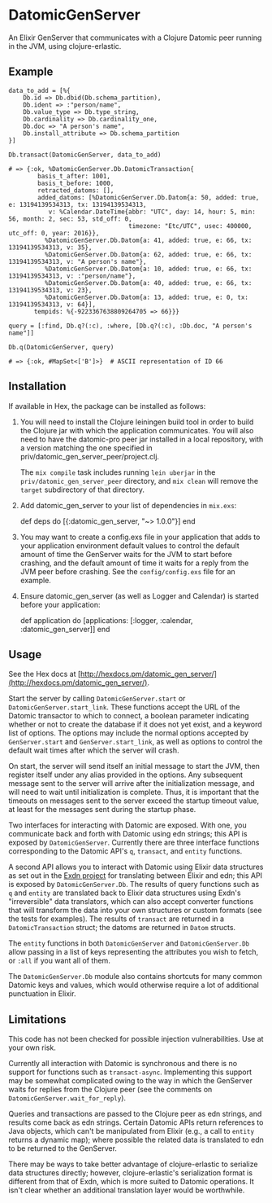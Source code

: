 # DatomicGenServer

An Elixir GenServer that communicates with a Clojure Datomic peer running in the 
JVM, using clojure-erlastic.

## Example

    data_to_add = [%{ 
        Db.id => Db.dbid(Db.schema_partition),
        Db.ident => :"person/name",
        Db.value_type => Db.type_string,
        Db.cardinality => Db.cardinality_one,
        Db.doc => "A person's name",
        Db.install_attribute => Db.schema_partition
    }]

    Db.transact(DatomicGenServer, data_to_add)

    # => {:ok, %DatomicGenServer.Db.DatomicTransaction{
            basis_t_after: 1001, 
            basis_t_before: 1000, 
            retracted_datoms: [],
            added_datoms: [%DatomicGenServer.Db.Datom{a: 50, added: true, e: 13194139534313, tx: 13194139534313,
               v: %Calendar.DateTime{abbr: "UTC", day: 14, hour: 5, min: 56, month: 2, sec: 53, std_off: 0, 
                                     timezone: "Etc/UTC", usec: 400000, utc_off: 0, year: 2016}},
              %DatomicGenServer.Db.Datom{a: 41, added: true, e: 66, tx: 13194139534313, v: 35},
              %DatomicGenServer.Db.Datom{a: 62, added: true, e: 66, tx: 13194139534313, v: "A person's name"},
              %DatomicGenServer.Db.Datom{a: 10, added: true, e: 66, tx: 13194139534313, v: :"person/name"},
              %DatomicGenServer.Db.Datom{a: 40, added: true, e: 66, tx: 13194139534313, v: 23},
              %DatomicGenServer.Db.Datom{a: 13, added: true, e: 0, tx: 13194139534313, v: 64}],      
           tempids: %{-9223367638809264705 => 66}}}

    query = [:find, Db.q?(:c), :where, [Db.q?(:c), :Db.doc, "A person's name"]]
    
    Db.q(DatomicGenServer, query)

    # => {:ok, #MapSet<['B']>}  # ASCII representation of ID 66

## Installation

If available in Hex, the package can be installed as follows:

  1. You will need to install the Clojure leiningen build tool in order to build
     the Clojure jar with which the application communicates. You will also need
     to have the datomic-pro peer jar installed in a local repository, with a 
     version matching the one specified in priv/datomic_gen_server_peer/project.clj.
     
     The `mix compile` task includes running `lein uberjar` in the 
     `priv/datomic_gen_server_peer` directory, and `mix clean` will remove the `target` subdirectory of that directory.

  2. Add datomic_gen_server to your list of dependencies in `mix.exs`:

        def deps do
          [{:datomic_gen_server, "~> 1.0.0"}]
        end
  
  3. You may want to create a config.exs file in your application that adds to 
     your application environment default values to control the default amount of 
     time the GenServer waits for the JVM to start before crashing, and the default 
     amount of time it waits for a reply from the JVM peer before crashing. See
     the `config/config.exs` file for an example.
     
  4. Ensure datomic_gen_server (as well as Logger and Calendar) is started before 
     your application:

        def application do
          [applications: [:logger, :calendar, :datomic_gen_server]]
        end
        
## Usage

See the Hex docs at [http://hexdocs.pm/datomic_gen_server/](http://hexdocs.pm/datomic_gen_server/).

Start the server by calling `DatomicGenServer.start` or `DatomicGenServer.start_link`.
These functions accept the URL of the Datomic transactor to which to connect, a
boolean parameter indicating whether or not to create the database if it does not
yet exist, and a keyword list of options. The options may include the normal
options accepted by `GenServer.start` and `GenServer.start_link`, as well as 
options to control the default wait times after which the server will crash.

On start, the server will send itself an initial message to start the JVM, then 
register itself under any alias provided in the options. Any subsequent message
sent to the server will arrive after the initialization message, and will need
to wait until initialization is complete. Thus, it is important that the timeouts
on messages sent to the server exceed the startup timeout value, at least for the
messages sent during the startup phase.

Two interfaces for interacting with Datomic are exposed. With one, you communicate
back and forth with Datomic using edn strings; this API is exposed by 
`DatomicGenServer`. Currently there are three interface functions corresponding
to the Datomic API's `q`, `transact`, and `entity` functions.

A second API allows you to interact with Datomic using Elixir data structures as set 
out in the [Exdn project](http://github.com/psfblair/exdn) for translating between 
Elixir and edn; this API is exposed by `DatomicGenServer.Db`. The results of query
functions such as `q` and `entity` are translated back to Elixir data structures 
using Exdn's "irreversible" data translators, which can also accept converter 
functions that will transform the data into your own structures or custom formats
(see the tests for examples). The results of `transact` are returned in a
`DatomicTransaction` struct; the datoms are returned in `Datom` structs.

The `entity` functions in both `DatomicGenServer` and `DatomicGenServer.Db` allow 
passing in a list of keys representing the attributes you wish to fetch, or `:all` 
if you want all of them.

The `DatomicGenServer.Db` module also contains shortcuts for many common Datomic
keys and values, which would otherwise require a lot of additional punctuation 
in Elixir.

## Limitations

This code has not been checked for possible injection vulnerabilities. Use at 
your own risk.

Currently all interaction with Datomic is synchronous and there is no support for
functions such as `transact-async`. Implementing this support may be somewhat
complicated owing to the way in which the GenServer waits for replies from the
Clojure peer (see the comments on `DatomicGenServer.wait_for_reply`).

Queries and transactions are passed to the Clojure peer as edn strings, and results 
come back as edn strings. Certain Datomic APIs return references to Java objects,
which can't be manipulated from Elixir (e.g., a call to `entity` returns a 
dynamic map); where possible the related data is translated to edn to be 
returned to the GenServer.

There may be ways to take better advantage of clojure-erlastic to serialize data 
structures directly; however, clojure-erlastic's serialization format is different 
from that of Exdn, which is more suited to Datomic operations. It isn't clear 
whether an additional translation layer would be worthwhile.
